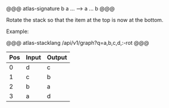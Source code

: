 @@@ atlas-signature
b
a
...
-->
a
...
b
@@@

Rotate the stack so that the item at the top is now at the bottom.

Example: 

@@@ atlas-stacklang
/api/v1/graph?q=a,b,c,d,:-rot
@@@

<table><thead><th>Pos</th><th>Input</th><th>Output</th></thead><tbody><tr>
<td>0</td>
<td>d</td>
<td>c</td>
</tr><tr>
<td>1</td>
<td>c</td>
<td>b</td>
</tr><tr>
<td>2</td>
<td>b</td>
<td>a</td>
</tr><tr>
<td>3</td>
<td>a</td>
<td>d</td>
</tr></tbody></table>